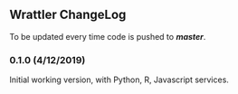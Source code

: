 ## Wrattler ChangeLog
To be updated every time code is pushed to ***master***.

### 0.1.0	(4/12/2019)

Initial working version, with Python, R, Javascript services.
